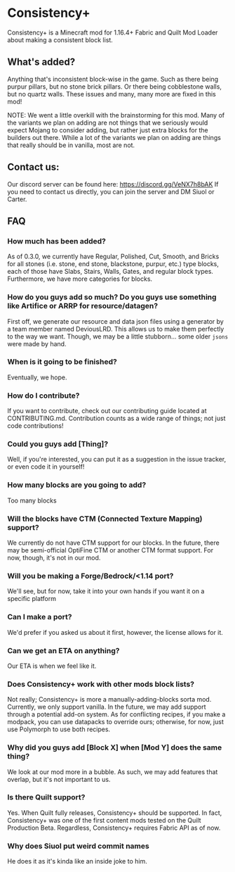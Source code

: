 # Consistency+

Consistency+ is a Minecraft mod for 1.16.4+ Fabric and Quilt Mod Loader about making a consistent block list.

## What's added?

Anything that's inconsistent block-wise in the game. Such as there being purpur pillars, but no stone brick pillars. Or
there being cobblestone walls, but no quartz walls. These issues and many, many more are fixed in this mod!

NOTE: We went a little overkill with the brainstorming for this mod. Many of the variants we plan on adding are not
things that we seriously would expect Mojang to consider adding, but rather just extra blocks for the builders out
there. While a lot of the variants we plan on adding are things that really should be in vanilla, most are not.

## Contact us:
Our discord server can be found here: https://discord.gg/VeNX7h8bAK
If you need to contact us directly, you can join the server and DM Siuol or Carter.

## FAQ

### How much has been added?

As of 0.3.0, we currently have Regular, Polished, Cut, Smooth, and Bricks for all stones (i.e. stone, end stone,
blackstone, purpur, etc.) type blocks, each of those have Slabs, Stairs, Walls, Gates, and regular block types.
Furthermore, we have more categories for blocks.

### How do you guys add so much? Do you guys use something like Artifice or ARRP for resource/datagen?

First off, we generate our resource and data json files using a generator by a team member named DeviousLRD. This allows
us to make them perfectly to the way we want. Though, we may be a little stubborn... some older `jsons` were made by
hand.

### When is it going to be finished?

Eventually, we hope.

### How do I contribute?

If you want to contribute, check out our contributing guide located at CONTRIBUTING.md. Contribution counts as a wide
range of things; not just code contributions!

### Could you guys add [Thing]?

Well, if you're interested, you can put it as a suggestion in the issue tracker, or even code it in yourself!

### How many blocks are you going to add?

Too many blocks

### Will the blocks have CTM (Connected Texture Mapping) support?

We currently do not have CTM support for our blocks. In the future, there may be semi-official OptiFine CTM or another
CTM format support. For now, though, it's not in our mod.

### Will you be making a Forge/Bedrock/<1.14 port?

We'll see, but for now, take it into your own hands if you want it on a specific platform

### Can **I** make a port?

We'd prefer if you asked us about it first, however, the license allows for it.

### Can we get an ETA on anything?

Our ETA is when we feel like it.

### Does Consistency+ work with other mods block lists?

Not really; Consistency+ is more a manually-adding-blocks sorta mod. Currently, we only support vanilla. In the future,
we may add support through a potential add-on system. As for conflicting recipes, if you make a modpack, you can use
datapacks to override ours; otherwise, for now, just use Polymorph to use both recipes.

### Why did you guys add [Block X] when [Mod Y] does the same thing?

We look at our mod more in a bubble. As such, we may add features that overlap, but it's not important to us.

### Is there Quilt support?

Yes. When Quilt fully releases, Consistency+ should be supported. In fact, Consistency+ was one of the first content
mods tested on the Quilt Production Beta. Regardless, Consistency+ requires Fabric API as of now.

### Why does Siuol put weird commit names

He does it as it's kinda like an inside joke to him.

